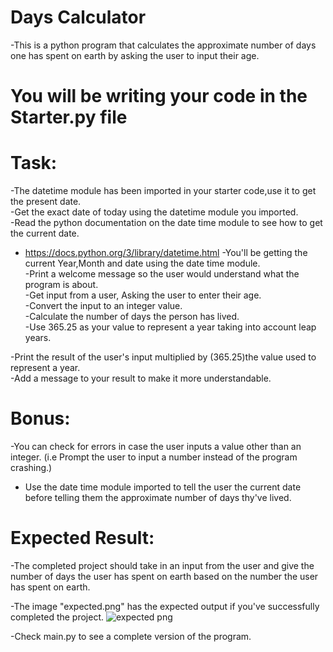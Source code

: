 # Days Calculator
-This is a python program that calculates the approximate number of days one has spent on earth by asking the user to input their age. 
# You will be writing your code in the Starter.py file
# Task:
-The datetime module has been imported in your starter code,use it to get the present date.<br>
-Get the exact date of today using the datetime module you imported.<br>
-Read the python documentation on the date time module to see how to get the current date.<br>
- https://docs.python.org/3/library/datetime.html
-You'll be getting the current Year,Month and date using the date time module.<br>
-Print a welcome message so the user would understand what the program is about.<br>
-Get input from a user, Asking the user to enter their age.<br>
-Convert the input to an integer value.<br>
-Calculate the number of days the person has lived.<br>
-Use 365.25 as your value to represent a year  taking into account leap years.<br>

-Print the result of the user's input multiplied by (365.25)the value used to represent a year.<br>
-Add a message to your result to make it more understandable.<br>


# Bonus:
-You can check for errors in case the user inputs a value other than an integer. (i.e Prompt the user to input a number instead of the program crashing.)<br>
- Use the date time module imported to tell the user the current date before telling them the approximate number of days thy've lived.


# Expected Result:
-The completed project should take in an input from the user and give the number of days the user has spent on earth based on the number the user has spent on earth.<br>

-The image "expected.png" has the expected output if you've successfully completed the project.
![expected png](https://user-images.githubusercontent.com/105069210/224453523-c70ed54f-f491-4517-b897-081588e4a117.png)

-Check main.py to see a complete version of the program.
